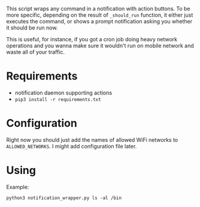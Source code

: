 This script wraps any command in a notification with action buttons. To be more specific, depending on the result of 
`_should_run` function, it either just executes the command, or shows a prompt notification asking you whether it should be run now.

This is useful, for instance, if you got a cron job doing heavy network operations and you wanna make sure it wouldn't run on mobile network and waste all of your traffic.

# Requirements

* notification daemon supporting actions
* `pip3 install -r requirements.txt` 

# Configuration

Right now you should just add the names of allowed WiFi networks to `ALLOWED_NETWORKS`. I might add configuration file later.

# Using

Example:

    python3 notification_wrapper.py ls -al /bin
